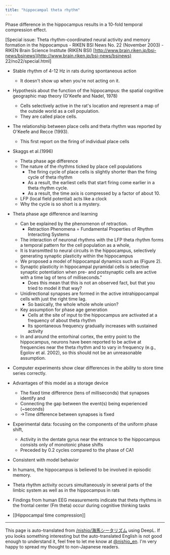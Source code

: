 ```yaml
---
title: "hippocampal theta rhythm"
---
```


Phase difference in the hippocampus results in a 10-fold temporal compression effect.

[Special issue: Theta rhythm-coordinated neural activity and memory formation in the hippocampus - RIKEN BSI News No. 22 (November 2003) - RIKEN Brain Science Institute (RIKEN BSI) [http://www.brain.riken.jp/bsi-news/bsinews](http://www.brain.riken.jp/bsi-news/bsinews) 22/no22/special.html]
- Stable rhythm of 4-12 Hz in rats during spontaneous action
    - It doesn't show up when you're not acting on it.
- Hypothesis about the function of the hippocampus: the spatial cognitive geographic map theory (O'Keefe and Nadel, 1978)
    - Cells selectively active in the rat's location and represent a map of the outside world as a cell population.
    - They are called place cells.
- The relationship between place cells and theta rhythm was reported by O'Keefe and Recce (1993).
    - This first report on the firing of individual place cells
- Skaggs et al.(1996)
    - Theta phase age difference
    - The nature of the rhythms ticked by place cell populations
        - The firing cycle of place cells is slightly shorter than the firing cycle of theta rhythm
        - As a result, the earliest cells that start firing come earlier in a theta rhythm cycle.
        - As a result, the time axis is compressed by a factor of about 10.
    - LFP (local field potential) acts like a clock
    - Why the cycle is so short is a mystery.
- Theta phase age difference and learning
    - Can be explained by the phenomenon of retraction.
        - Retraction Phenomena = Fundamental Properties of Rhythm Interacting Systems
    - The interaction of neuronal rhythms with the LFP theta rhythm forms a temporal pattern for the cell population as a whole,
    - It is transmitted to neural circuits in the hippocampus, selectively generating synaptic plasticity within the hippocampus
    - We proposed a model of hippocampal dynamics such as (Figure 2).
    - Synaptic plasticity in hippocampal pyramidal cells is selective synaptic potentiation when pre- and postsynaptic cells are active with a time lag of tens of milliseconds."
        - Does this mean that this is not an observed fact, but that you tried to model it that way?
    - Unidirectional synapses are formed in the active intrahippocampal cells with just the right time lag.
        - So basically, the whole whole whole union?
    - Key assumption for phase age generation
        - Cells at the site of input to the hippocampus are activated at a frequency of about theta rhythm
        - Its spontaneous frequency gradually increases with sustained activity
    - In and around the entorhinal cortex, the entry point to the hippocampus, neurons have been reported to be active at frequencies near the theta rhythm and to vary in frequency (e.g., Egolov et al. 2002), so this should not be an unreasonable assumption.

- Computer experiments show clear differences in the ability to store time series correctly.
- Advantages of this model as a storage device
    - The fixed time difference (tens of milliseconds) that synapses identify and
    - Connecting the gap between the event(s) being experienced (~seconds)
    - →Time difference between synapses is fixed

- Experimental data: focusing on the components of the uniform phase shift,
    - Activity in the dentate gyrus near the entrance to the hippocampus consists only of monotonic phase shifts
    - Preceded by 0.2 cycles compared to the phase of CA1
- Consistent with model behavior

- In humans, the hippocampus is believed to be involved in episodic memory.
- Theta rhythm activity occurs simultaneously in several parts of the limbic system as well as in the hippocampus in rats
- Findings from human EEG measurements indicate that theta rhythms in the frontal center (Fm theta) occur during cognitive thinking tasks

- [[Hippocampal time compression]]
---
This page is auto-translated from [/nishio/海馬シータリズム](https://scrapbox.io/nishio/海馬シータリズム) using DeepL. If you looks something interesting but the auto-translated English is not good enough to understand it, feel free to let me know at [@nishio_en](https://twitter.com/nishio_en). I'm very happy to spread my thought to non-Japanese readers.